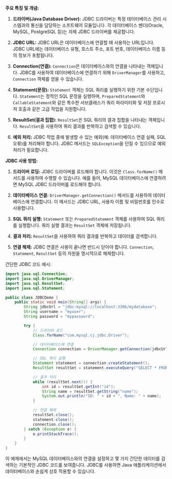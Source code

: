 **주요 특징 및 개념:**

1. **드라이버(Java Database Driver):** JDBC 드라이버는 특정 데이터베이스 관리 시스템과의 통신을 담당하는 소프트웨어 모듈입니다. 각 데이터베이스 벤더(Oracle, MySQL, PostgreSQL 등)는 자체 JDBC 드라이버를 제공합니다.

2. **JDBC URL:** JDBC URL은 데이터베이스에 연결할 때 사용하는 URL입니다. JDBC URL에는 데이터베이스 유형, 호스트 주소, 포트 번호, 데이터베이스 이름 등의 정보가 포함됩니다.

3. **Connection(연결):** `Connection`은 데이터베이스와의 연결을 나타내는 객체입니다. JDBC를 사용하여 데이터베이스에 연결하기 위해 `DriverManager`를 사용하고, `Connection` 객체를 얻을 수 있습니다.

4. **Statement(문장):** `Statement` 객체는 SQL 쿼리를 실행하기 위한 기본 수단입니다. `Statement`는 정적인 SQL 문장을 실행하며, `PreparedStatement`와 `CallableStatement`와 같은 특수한 서브클래스가 쿼리 파라미터화 및 저장 프로시저 호출과 같은 고급 작업을 지원합니다.

5. **ResultSet(결과 집합):** `ResultSet`은 SQL 쿼리의 결과 집합을 나타내는 객체입니다. `ResultSet`을 사용하여 쿼리 결과를 반복하고 검색할 수 있습니다.

6. **예외 처리:** JDBC 작업 중에 발생할 수 있는 예외(예: 데이터베이스 연결 실패, SQL 오류)를 처리해야 합니다. JDBC 메서드는 `SQLException`을 던질 수 있으므로 예외 처리가 필요합니다.

**JDBC 사용 방법:**

1. **드라이버 로딩:** JDBC 드라이버를 로드해야 합니다. 이것은 `Class.forName()` 메서드를 사용하여 수행할 수 있습니다. 예를 들어, MySQL 데이터베이스에 연결하려면 MySQL JDBC 드라이버를 로드해야 합니다.

2. **데이터베이스 연결:** `DriverManager.getConnection()` 메서드를 사용하여 데이터베이스에 연결합니다. 이 메서드는 JDBC URL, 사용자 이름 및 비밀번호를 인수로 사용합니다.

3. **SQL 쿼리 실행:** `Statement` 또는 `PreparedStatement` 객체를 사용하여 SQL 쿼리를 실행합니다. 쿼리 실행 결과는 `ResultSet` 객체에 저장됩니다.

4. **결과 처리:** `ResultSet`을 사용하여 쿼리 결과를 반복하고 데이터를 검색합니다.

5. **연결 해제:** JDBC 연결은 사용이 끝나면 반드시 닫아야 합니다. `Connection`, `Statement`, `ResultSet` 등의 자원을 명시적으로 해제합니다.

간단한 JDBC 코드 예시:

```java
import java.sql.Connection;
import java.sql.DriverManager;
import java.sql.ResultSet;
import java.sql.Statement;

public class JDBCDemo {
    public static void main(String[] args) {
        String jdbcUrl = "jdbc:mysql://localhost:3306/mydatabase";
        String username = "myuser";
        String password = "mypassword";

        try {
            // 드라이버 로드
            Class.forName("com.mysql.cj.jdbc.Driver");

            // 데이터베이스에 연결
            Connection connection = DriverManager.getConnection(jdbcUrl, username, password);

            // SQL 쿼리 실행
            Statement statement = connection.createStatement();
            ResultSet resultSet = statement.executeQuery("SELECT * FROM employees");

            // 결과 처리
            while (resultSet.next()) {
                int id = resultSet.getInt("id");
                String name = resultSet.getString("name");
                System.out.println("ID: " + id + ", Name: " + name);
            }

            // 연결 해제
            resultSet.close();
            statement.close();
            connection.close();
        } catch (Exception e) {
            e.printStackTrace();
        }
    }
}
```

이 예제에서는 MySQL 데이터베이스와의 연결을 설정하고 몇 가지 간단한 데이터를 검색하는 기본적인 JDBC 코드를 보여줍니다. JDBC를 사용하면 Java 애플리케이션에서 데이터베이스와 손쉽게 상호 작용할 수 있습니다.
